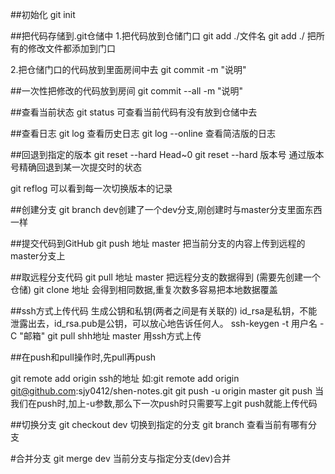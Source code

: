 

##初始化
git init

##把代码存储到.git仓储中
1.把代码放到仓储门口
git add ./文件名
git add ./ 把所有的修改文件都添加到门口

2.把仓储门口的代码放到里面房间中去
git commit -m "说明"

##一次性把修改的代码放到房间
git commit --all -m "说明"


##查看当前状态
git status 可查看当前代码有没有放到仓储中去

##查看日志
git log 查看历史日志
git log --online 查看简洁版的日志


##回退到指定的版本
git reset --hard Head~0
git reset --hard 版本号 通过版本号精确回退到某一次提交时的状态

git reflog 可以看到每一次切换版本的记录

##创建分支 
git branch dev创建了一个dev分支,刚创建时与master分支里面东西一样

##提交代码到GitHub
git push 地址 master 把当前分支的内容上传到远程的master分支上

##取远程分支代码
git pull 地址 master 把远程分支的数据得到 (需要先创建一个仓储)
git clone 地址 会得到相同数据,重复次数多容易把本地数据覆盖


##ssh方式上传代码
生成公钥和私钥(两者之间是有关联的)
id_rsa是私钥，不能泄露出去，id_rsa.pub是公钥，可以放心地告诉任何人。
ssh-keygen -t 用户名 -C "邮箱"
git pull shh地址 master 用ssh方式上传
 

##在push和pull操作时,先pull再push

git remote add origin ssh的地址 如:git remote add origin git@github.com:sjy0412/shen-notes.git
git push -u origin master
git push
当我们在push时,加上-u参数,那么下一次push时只需要写上git push就能上传代码

##切换分支
git checkout dev 切换到指定的分支
git branch 查看当前有哪有分支

#合并分支
git merge dev 当前分支与指定分支(dev)合并

